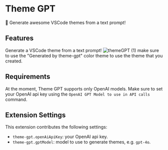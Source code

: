 # Theme GPT

🎨 Generate awesome VSCode themes from a text prompt!

## Features

Generate a VSCode theme from a text prompt!
![themeGPT (1)](https://github.com/matias-lg/theme-gpt/assets/76626234/34106307-d9c6-4bc8-9bbb-0b920d335b2e)
make sure to use the "Generated by theme-gpt" color theme to use the theme that you created.

## Requirements

At the moment, Theme GPT supports only OpenAI models. Make sure to set your OpenAI api key using the `OpenAI GPT Model to use in API calls` command. 

## Extension Settings

This extension contributes the following settings:

* `theme-gpt.openAiApiKey`: your OpenAI api key.
* `theme-gpt.gptModel`: model to use to generate themes, e.g. `gpt-4o`.

<!-- ## Known Issues

Calling out known issues can help limit users opening duplicate issues against your extension.

## Release Notes

Users appreciate release notes as you update your extension.

### 1.0.0

Initial release of ...

### 1.0.1

Fixed issue #.

### 1.1.0

Added features X, Y, and Z.

---

## Following extension guidelines

Ensure that you've read through the extensions guidelines and follow the best practices for creating your extension.

* [Extension Guidelines](https://code.visualstudio.com/api/references/extension-guidelines)

## Working with Markdown

You can author your README using Visual Studio Code. Here are some useful editor keyboard shortcuts:

* Split the editor (`Cmd+\` on macOS or `Ctrl+\` on Windows and Linux).
* Toggle preview (`Shift+Cmd+V` on macOS or `Shift+Ctrl+V` on Windows and Linux).
* Press `Ctrl+Space` (Windows, Linux, macOS) to see a list of Markdown snippets.

## For more information

* [Visual Studio Code's Markdown Support](http://code.visualstudio.com/docs/languages/markdown)
* [Markdown Syntax Reference](https://help.github.com/articles/markdown-basics/)

**Enjoy!** -->

